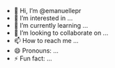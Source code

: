 - 👋 Hi, I’m @emanuellepr
- 👀 I’m interested in ...
- 🌱 I’m currently learning ...
- 💞️ I’m looking to collaborate on ...
- 📫 How to reach me ...
- 😄 Pronouns: ...
- ⚡ Fun fact: ...

<!---
emanuellepr/emanuellepr is a ✨ special ✨ repository because its `README.md` (this file) appears on your GitHub profile.
You can click the Preview link to take a look at your changes.
--->
